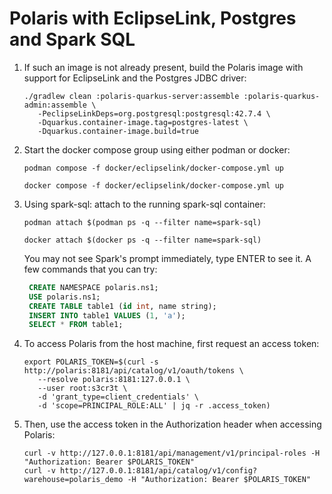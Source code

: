 # Polaris with EclipseLink, Postgres and Spark SQL

1. If such an image is not already present, build the Polaris image with support for EclipseLink and
   the Postgres JDBC driver:

    ```shell
    ./gradlew clean :polaris-quarkus-server:assemble :polaris-quarkus-admin:assemble \
       -PeclipseLinkDeps=org.postgresql:postgresql:42.7.4 \
       -Dquarkus.container-image.tag=postgres-latest \
       -Dquarkus.container-image.build=true
    ```

2. Start the docker compose group using either podman or docker:

    ```shell
    podman compose -f docker/eclipselink/docker-compose.yml up
    ```
    ```shell
    docker compose -f docker/eclipselink/docker-compose.yml up
    ```

3. Using spark-sql: attach to the running spark-sql container:

    ```shell
    podman attach $(podman ps -q --filter name=spark-sql)
    ```
    ```shell
    docker attach $(docker ps -q --filter name=spark-sql)
    ```

   You may not see Spark's prompt immediately, type ENTER to see it. A few commands that you can try:

    ```sql
     CREATE NAMESPACE polaris.ns1;
     USE polaris.ns1;
     CREATE TABLE table1 (id int, name string);
     INSERT INTO table1 VALUES (1, 'a');
     SELECT * FROM table1;
    ```

4. To access Polaris from the host machine, first request an access token:

    ```shell
    export POLARIS_TOKEN=$(curl -s http://polaris:8181/api/catalog/v1/oauth/tokens \
       --resolve polaris:8181:127.0.0.1 \
       --user root:s3cr3t \
       -d 'grant_type=client_credentials' \
       -d 'scope=PRINCIPAL_ROLE:ALL' | jq -r .access_token)
    ```

5. Then, use the access token in the Authorization header when accessing Polaris:

    ```shell
    curl -v http://127.0.0.1:8181/api/management/v1/principal-roles -H "Authorization: Bearer $POLARIS_TOKEN"
    curl -v http://127.0.0.1:8181/api/catalog/v1/config?warehouse=polaris_demo -H "Authorization: Bearer $POLARIS_TOKEN"
    ```
